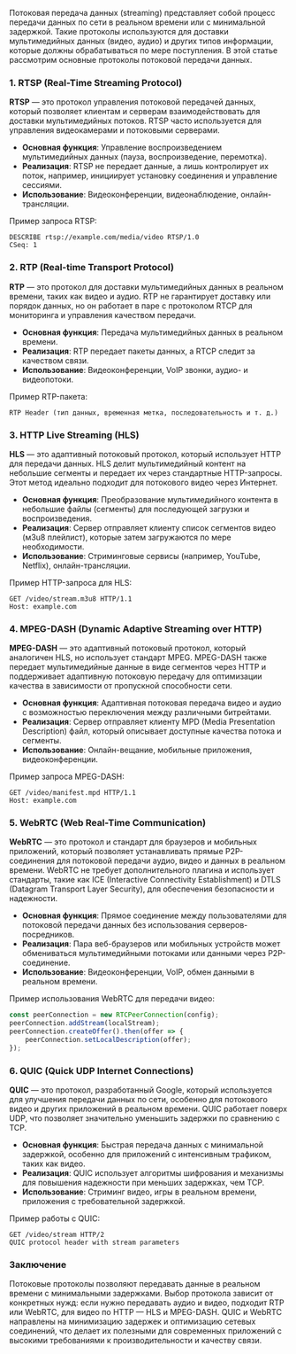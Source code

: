 Потоковая передача данных (streaming) представляет собой процесс передачи данных по сети в реальном времени или с минимальной задержкой. Такие протоколы используются для доставки мультимедийных данных (видео, аудио) и других типов информации, которые должны обрабатываться по мере поступления. В этой статье рассмотрим основные протоколы потоковой передачи данных.

### 1. RTSP (Real-Time Streaming Protocol)

**RTSP** — это протокол управления потоковой передачей данных, который позволяет клиентам и серверам взаимодействовать для доставки мультимедийных потоков. RTSP часто используется для управления видеокамерами и потоковыми серверами.

- **Основная функция**: Управление воспроизведением мультимедийных данных (пауза, воспроизведение, перемотка).
- **Реализация**: RTSP не передает данные, а лишь контролирует их поток, например, инициирует установку соединения и управление сессиями.
- **Использование**: Видеоконференции, видеонаблюдение, онлайн-трансляции.

Пример запроса RTSP:
```http
DESCRIBE rtsp://example.com/media/video RTSP/1.0
CSeq: 1
```

### 2. RTP (Real-time Transport Protocol)

**RTP** — это протокол для доставки мультимедийных данных в реальном времени, таких как видео и аудио. RTP не гарантирует доставку или порядок данных, но он работает в паре с протоколом RTCP для мониторинга и управления качеством передачи.

- **Основная функция**: Передача мультимедийных данных в реальном времени.
- **Реализация**: RTP передает пакеты данных, а RTCP следит за качеством связи.
- **Использование**: Видеоконференции, VoIP звонки, аудио- и видеопотоки.

Пример RTP-пакета:
```http
RTP Header (тип данных, временная метка, последовательность и т. д.)
```

### 3. HTTP Live Streaming (HLS)

**HLS** — это адаптивный потоковый протокол, который использует HTTP для передачи данных. HLS делит мультимедийный контент на небольшие сегменты и передает их через стандартные HTTP-запросы. Этот метод идеально подходит для потокового видео через Интернет.

- **Основная функция**: Преобразование мультимедийного контента в небольшие файлы (сегменты) для последующей загрузки и воспроизведения.
- **Реализация**: Сервер отправляет клиенту список сегментов видео (м3u8 плейлист), которые затем загружаются по мере необходимости.
- **Использование**: Стриминговые сервисы (например, YouTube, Netflix), онлайн-трансляции.

Пример HTTP-запроса для HLS:
```http
GET /video/stream.m3u8 HTTP/1.1
Host: example.com
```

### 4. MPEG-DASH (Dynamic Adaptive Streaming over HTTP)

**MPEG-DASH** — это адаптивный потоковый протокол, который аналогичен HLS, но использует стандарт MPEG. MPEG-DASH также передает мультимедийные данные в виде сегментов через HTTP и поддерживает адаптивную потоковую передачу для оптимизации качества в зависимости от пропускной способности сети.

- **Основная функция**: Адаптивная потоковая передача видео и аудио с возможностью переключения между различными битрейтами.
- **Реализация**: Сервер отправляет клиенту MPD (Media Presentation Description) файл, который описывает доступные качества потока и сегменты.
- **Использование**: Онлайн-вещание, мобильные приложения, видеоконференции.

Пример запроса MPEG-DASH:
```http
GET /video/manifest.mpd HTTP/1.1
Host: example.com
```

### 5. WebRTC (Web Real-Time Communication)

**WebRTC** — это протокол и стандарт для браузеров и мобильных приложений, который позволяет устанавливать прямые P2P-соединения для потоковой передачи аудио, видео и данных в реальном времени. WebRTC не требует дополнительного плагина и использует стандарты, такие как ICE (Interactive Connectivity Establishment) и DTLS (Datagram Transport Layer Security), для обеспечения безопасности и надежности.

- **Основная функция**: Прямое соединение между пользователями для потоковой передачи данных без использования серверов-посредников.
- **Реализация**: Пара веб-браузеров или мобильных устройств может обмениваться мультимедийными потоками или данными через P2P-соединение.
- **Использование**: Видеоконференции, VoIP, обмен данными в реальном времени.

Пример использования WebRTC для передачи видео:
```javascript
const peerConnection = new RTCPeerConnection(config);
peerConnection.addStream(localStream);
peerConnection.createOffer().then(offer => {
    peerConnection.setLocalDescription(offer);
});
```

### 6. QUIC (Quick UDP Internet Connections)

**QUIC** — это протокол, разработанный Google, который используется для улучшения передачи данных по сети, особенно для потокового видео и других приложений в реальном времени. QUIC работает поверх UDP, что позволяет значительно уменьшить задержки по сравнению с TCP.

- **Основная функция**: Быстрая передача данных с минимальной задержкой, особенно для приложений с интенсивным трафиком, таких как видео.
- **Реализация**: QUIC использует алгоритмы шифрования и механизмы для повышения надежности при меньших задержках, чем TCP.
- **Использование**: Стриминг видео, игры в реальном времени, приложения с требовательной задержкой.

Пример работы с QUIC:
```http
GET /video/stream HTTP/2
QUIC protocol header with stream parameters
```

### Заключение

Потоковые протоколы позволяют передавать данные в реальном времени с минимальными задержками. Выбор протокола зависит от конкретных нужд: если нужно передавать аудио и видео, подходит RTP или WebRTC, для видео по HTTP — HLS и MPEG-DASH. QUIC и WebRTC направлены на минимизацию задержек и оптимизацию сетевых соединений, что делает их полезными для современных приложений с высокими требованиями к производительности и качеству связи.
